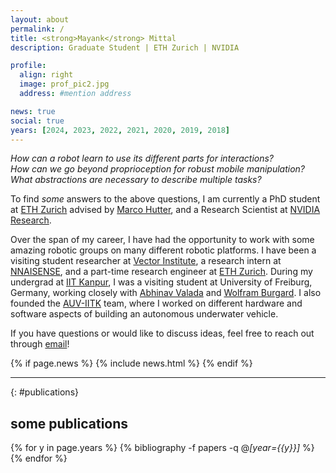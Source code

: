 ```yaml
---
layout: about
permalink: /
title: <strong>Mayank</strong> Mittal
description: Graduate Student | ETH Zurich | NVIDIA

profile:
  align: right
  image: prof_pic2.jpg
  address: #mention address

news: true
social: true
years: [2024, 2023, 2022, 2021, 2020, 2019, 2018]
---
```


_How can a robot learn to use its different parts for interactions?_  
_How can we go beyond proprioception for robust mobile manipulation?_  
_What abstractions are necessary to describe multiple tasks?_ 

To find *some* answers to the above questions, I am currently a PhD student at [ETH Zurich](https://ethz.ch/en.html) advised by [Marco Hutter](http://www.rsl.ethz.ch/the-lab/people/person-detail.html?persid=121911), and a Research Scientist at [NVIDIA Research](https://www.nvidia.com/en-us/research/).

Over the span of my career, I have had the opportunity to work with some amazing robotic groups
on many different robotic platforms.
I have been a visiting student researcher at [Vector Institute](https://vectorinstitute.ai/),
a research intern at [NNAISENSE](https://nnaisense.com/), and a part-time research engineer
at [ETH Zurich](https://ethz.ch/en.html). During my undergrad at [IIT Kanpur](http://www.iitk.ac.in/ee/), I was a visiting student at
University of Freiburg, Germany, working closely with [Abhinav Valada](http://www2.informatik.uni-freiburg.de/~valada/) and [Wolfram Burgard](http://www2.informatik.uni-freiburg.de/~burgard/).
I also founded the [AUV-IITK](https://auv-iitk.github.io/#/landing-page) team, where I worked on different
hardware and software aspects of building an autonomous underwater vehicle.

If you have questions or would like to discuss ideas, feel free to reach out through
[email](mailto:mittalma@ethz.ch)!

<!-- _Shameless promotion:_  
For undergrad/graduate students at [ETH Zurich](https://ethz.ch/en.html): In case you are looking for semester projects or master thesis, please check [here](https://rsl.ethz.ch/education-students.html) for available projects with me and other amazing people in our group! -->

<div class="post">

  {% if page.news %}
    {% include news.html %}
  {% endif %}

</div>

---

{: #publications}
## __some publications__

{% for y in page.years %}
  {% bibliography -f papers -q @*[year={{y}}]* %}
{% endfor %}
